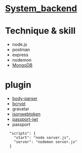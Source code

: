 # [System_backend](https://app.swaggerhub.com/apis-docs/q1124/System_backend/1.0.0)

# Technique & skill
* node.js
* postman
* express
* nodemon
* [MongoDB](https://www.mongodb.com/)

# plugin
* [body-parser](https://israynotarray.com/nodejs/20210326/2926076225/)
* [bcrypt](https://www.npmjs.com/package/bcrypt)
* gravatar
* [jsonwebtoken](https://www.npmjs.com/package/jsonwebtoken)
* [passport-jwt](https://www.npmjs.com/package/passport-jwt)
* passport 


```
  "scripts": {
    "start": "node server.js",
    "server": "nodemon server.js"
  }
